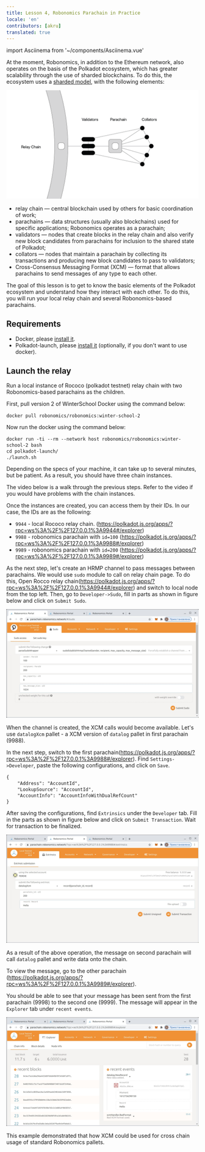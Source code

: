 ```yaml
---
title: Lesson 4, Robonomics Parachain in Practice  
locale: 'en' 
contributors: [akru]
translated: true
---
```

import Asciinema from '~/components/Asciinema.vue'

At the moment, Robonomics, in addition to the Ethereum network, also operates on the basis of the Polkadot ecosystem, which has greater scalability through the use of sharded blockchains. To do this, the ecosystem uses a [sharded model](https://wiki.polkadot.network/docs/getting-started), with the following elements:

![Polkadot base scheme](./images/ws_lesson4/polkadot-base-scheme.png "Polkadot base scheme (from Polkadot Wiki)")

* relay chain — central blockchain used by others for basic coordination of work;
* parachains — data structures (usually also blockchains) used for specific applications; Robonomics operates as a parachain;
* validators — nodes that create blocks in the relay chain and also verify new block candidates from parachains for inclusion to the shared state of Polkadot;
* collators — nodes that maintain a parachain by collecting its transactions and producing new block candidates to pass to validators;
* Cross-Consensus Messaging Format (XCM) — format that allows parachains to send messages of any type to each other.

The goal of this lesson is to get to know the basic elements of the Polkadot ecosystem and understand how they interact with each other. To do this, you will run your local relay chain and several Robonomics-based parachains.

## Requirements

* Docker, please [install it](https://docs.docker.com/engine/install/).
* Polkadot-launch, please [install it](https://github.com/paritytech/polkadot-launch#install) (optionally, if you don't want to use docker).

## Launch the relay

Run a local instance of Rococo (polkadot testnet) relay chain with two Robonomics-based parachains as the children. 
<!-- I'll use prepared [Docker image tag: "winter-school-2"](https://hub.docker.com/layers/robonomics/robonomics/winter-school-2/images/sha256-92f4795262f3ded3e6a153999d2777c4009106a7d37fd29969ebf1c3a262dc85?context=explore) but all source code of examples
available in [Robonomics GitHub](https://github.com/airalab/robonomics/tree/master/scripts/polkadot-launch). -->

First, pull version 2 of WinterSchool Docker using the command below:

```
docker pull robonomics/robonomics:winter-school-2
```
Now run the docker using the command below:

```
docker run -ti --rm --network host robonomics/robonomics:winter-school-2 bash
cd polkadot-launch/
./launch.sh
```

Depending on the specs of your machine, it can take up to several minutes, but be patient. As a result, you should have three chain instances.

The video below is a walk through the previous steps. Refer to the video if you would have problems with the chain instances.
<Asciinema vid="419Jrg22ziFfMFPZlh2WtiLvg"/>

Once the instances are created, you can access them by their IDs. In our case, the IDs are as the following: 

* `9944` - local Rococo relay chain. (https://polkadot.js.org/apps/?rpc=ws%3A%2F%2F127.0.0.1%3A9944#/explorer)
* `9988` - robonomics parachain with `id=100` (https://polkadot.js.org/apps/?rpc=ws%3A%2F%2F127.0.0.1%3A9988#/explorer)
* `9989` - robonomics parachain with `id=200` (https://polkadot.js.org/apps/?rpc=ws%3A%2F%2F127.0.0.1%3A9989#/explorer)

<!-- If you use remote server, you need to create some ssh tunnels on local machine:
```
ssh -f -N -L 9944:127.0.0.1:9944 root@REMOTE_SERVER_IP
ssh -f -N -L 9988:127.0.0.1:9988 root@REMOTE_SERVER_IP
ssh -f -N -L 9989:127.0.0.1:9989 root@REMOTE_SERVER_IP
```
After that, you can use `ws://127.0.0.1:9944` for relay chain, `ws://127.0.0.1:9988`and `ws://127.0.0.1:9989` for parachains in https://polkadot.js.org/apps/?rpc=ws%3A%2F%2F127.0.0.1%3A9944#/explorer

<!-- ![relay](./images/ws_lesson4/upcoming.jpg)

Some time ago parachains should be registered.

![relay2](./images/ws_lesson4/parachains.jpg)

And start to produce blocks.

![relay3](./images/ws_lesson4/parachains2.jpg) -->

As the next step, let's create an HRMP channel to pass messages between parachains. We would use `sudo` module to call on relay chain page. To do this, Open Rocco relay chain(https://polkadot.js.org/apps/?rpc=ws%3A%2F%2F127.0.0.1%3A9944#/explorer) and switch to local node from the top left. Then, go to `Developer->Sudo`, fill in parts as shown in figure below and click on `Submit Sudo`.

![hrmp](./images/ws_lesson4/hrmp.jpg)

When the channel is created, the XCM calls would become available. Let's use `datalogXcm` pallet - a XCM version of `datalog` pallet in first parachain (9988).

In the next step, switch to the first parachain(https://polkadot.js.org/apps/?rpc=ws%3A%2F%2F127.0.0.1%3A9988#/explorer). Find `Settings->Developer`, paste the following configurations, and click on `Save`.

```
{
    "Address": "AccountId",
    "LookupSource": "AccountId",
    "AccountInfo": "AccountInfoWithDualRefCount"
}
```

After saving the configurations, find `Extrinsics` under the `Developer` tab. Fill in the parts as shown in figure below and click on `Submit Transaction`. Wait for transaction to be finalized.

![datalogXcmSend](./images/ws_lesson4/datalogXcmSend.jpg)

As a result of the above operation, the message on second parachain will call `datalog` pallet and write data onto the chain.

To view the message, go to the other parachain (https://polkadot.js.org/apps/?rpc=ws%3A%2F%2F127.0.0.1%3A9989#/explorer).

You should be able to see that your message has been sent from the first parachain (9998) to the second one (9999). The message will appear in the `Explorer` tab under `recent events`.

![datalogXcmRecv](./images/ws_lesson4/datalogXcmRecv.jpg)

This example demonstrated that how XCM could be used for cross chain usage of standard Robonomics pallets.
